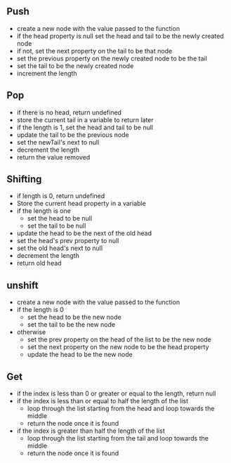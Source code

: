 ## Push

- create a new node with the value passed to the function
- if the head property is null set the head and tail to be the newly created node
- if not, set the next property on the tail to be that node
- set the previous property on the newly created node to be the tail
- set the tail to be the newly created node
- increment the length

## Pop

- if there is no head, return undefined
- store the current tail in a variable to return later
- if the length is 1, set the head and tail to be null
- update the tail to be the previous node
- set the newTail's next to null
- decrement the length
- return the value removed

## Shifting

- if length is 0, return undefined
- Store the current head property in a variable
- if the length is one
  - set the head to be null
  - set the tail to be null
- update the head to be the next of the old head
- set the head's prev property to null
- set the old head's next to null
- decrement the length
- return old head

## unshift

- create a new node with the value passed to the function
- if the length is 0
  - set the head to be the new node
  - set the tail to be the new node
- otherwise
  - set the prev property on the head of the list to be the new node
  - set the next property on the new node to be the head property
  - update the head to be the new node

## Get

- if the index is less than 0 or greater or equal to the length, return null
- if the index is less than or equal to half the length of the list
  - loop through the list starting from the head and loop towards the middle
  - return the node once it is found
- if the index is greater than half the length of the list
  - loop through the list starting from the tail and loop towards the middle
  - return the node once it is found

